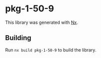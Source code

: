 # pkg-1-50-9

This library was generated with [Nx](https://nx.dev).

## Building

Run `nx build pkg-1-50-9` to build the library.

